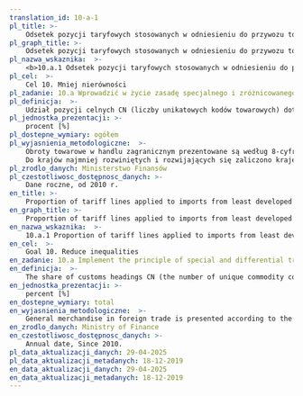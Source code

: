 ```yaml
---
translation_id: 10-a-1
pl_title: >-
    Odsetek pozycji taryfowych stosowanych w odniesieniu do przywozu towarów z krajów najmniej rozwiniętych / krajów rozwijających się po zerowej taryfie
pl_graph_title: >-
    Odsetek pozycji taryfowych stosowanych w odniesieniu do przywozu towarów z krajów najmniej rozwiniętych / krajów rozwijających się po zerowej taryfie
pl_nazwa_wskaznika:  >-
    <b>10.a.1 Odsetek pozycji taryfowych stosowanych w odniesieniu do przywozu towarów z krajów najmniej rozwiniętych / krajów rozwijających się po zerowej taryfie</b>
pl_cel:  >-
    Cel 10. Mniej nierówności
pl_zadanie: 10.a Wprowadzić w życie zasadę specjalnego i zróżnicowanego traktowania krajów rozwijających się, w szczególności tych najmniej rozwiniętych, zgodnie z wytycznymi Światowej Organizacji Handlu
pl_definicja:  >-
    Udział pozycji celnych CN (liczby unikatowych kodów towarowych) dotyczących importu towarów z krajów najmniej rozwiniętych i rozwijających się w ogólnej liczbie pozycji celnych CN (w ogólnej liczbie unikatowych kodów towarowych) dla importu ze wszystkich krajów przy zerowej stawce celnej.
pl_jednostka_prezentacji: >-
    procent [%]
pl_dostepne_wymiary: ogółem
pl_wyjasnienia_metodologiczne:  >-
    Obroty towarowe w handlu zagranicznym prezentowane są według 8-cyfrowej Nomenklatury Scalonej CN, która bazuje na 6-cyfrowym Zharmonizowanym Systemie Oznaczania i Kodowania Towarów (HS) i stanowi podstawową klasyfikację towarową dla całego handlu zagranicznego. Nomenklatura Scalona CN podlega corocznej weryfikacji. Unikatowy kod towarowy CN służy do jednoznacznej identyfikacji towaru.</br>
    Do krajów najmniej rozwiniętych i rozwijających się zaliczono kraje o niskim poziomie rozwoju społecznego na podstawie wartości Wskaźnika Rozwoju Społecznego HDI (tj. kraje, dla których HDI przyjmował wartości poniżej 0,5 pkt) zgodnie z aktualną definicją ONZ. W przypadku importu z grupy krajów najmniej rozwiniętych i rozwijających się do Polski, określono liczbę wszystkich należności celnych przy zerowej taryfie oraz liczbę przypisanym im unikatowych kodów towarowych. Liczbę takich kodów towarowych (dla których wartość należności wyniosła 0 zł) przedstawiono w relacji do liczby wszystkich unikatowych kodów towarowych, które odnotowano w związku z określeniem należności celnej dla importu z wszystkich krajów eksportujących przy zerowej stawce.
pl_zrodlo_danych: Ministerstwo Finansów
pl_czestotliwosc_dostępnosc_danych: >-
    Dane roczne, od 2010 r.
en_title: >-
    Proportion of tariff lines applied to imports from least developed countries/developing countries with zero-tariff
en_graph_title: >-
    Proportion of tariff lines applied to imports from least developed countries/developing countries with zero-tariff
en_nazwa_wskaznika:  >-
    10.a.1 Proportion of tariff lines applied to imports from least developed countries/developing countries with zero-tariff
en_cel:  >-
    Goal 10. Reduce inequalities
en_zadanie: 10.a Implement the principle of special and differential treatment for developing countries, in particular least developed countries, in accordance with World Trade Organization agreements
en_definicja:  >-
    The share of customs headings CN (the number of unique commodity codes) related to import from least developed countries and developing countries in the total number of customs headings CN (in total number of unique commodity codes) for import from all countries at zero duty.
en_jednostka_prezentacji: >-
    percent [%]
en_dostepne_wymiary: total
en_wyjasnienia_metodologiczne:  >-
    General merchandise in foreign trade is presented according to the 8-digit Combined Nomenclature CN, which is based on the 6-digit Harmonised Commodity Description and Coding System (HS) and is the primary classification of goods for the entire foreign trade. The Combined Nomenclature CN is subject to annual verification.A unique commodity code CN is used to uniquely identify the item.The least developed countries and developing countries include countries with low levels of social development on the basis of the value of the Human Development Index HDI (i.e. countries, for which HDI was less than 0.5 points) in accordance with the current definition of the United Nations. In the case of import from the least developed countries and developing countries to Poland, the number of all customs duties at zero tariff and the number of unique codes assigned to them were specified. The number of such commodity codes (for which the value of the receivables amounted to 0 zl) is shown in relation to the number of all unique codes, which have been reported in connection with determining the customs duties for the import from all exporting countries at zero rate.
en_zrodlo_danych: Ministry of Finance
en_czestotliwosc_dostępnosc_danych: >-
    Annual date, Since 2010.
pl_data_aktualizacji_danych: 29-04-2025
pl_data_aktualizacji_metadanych: 18-12-2019
en_data_aktualizacji_danych: 29-04-2025
en_data_aktualizacji_metadanych: 18-12-2019
---
```

